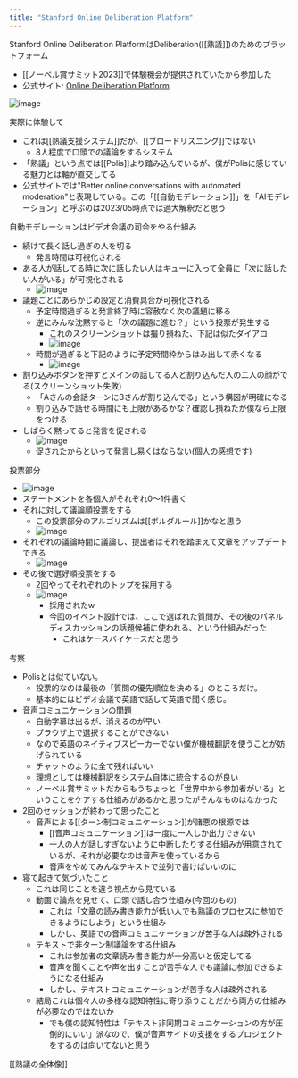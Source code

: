 ```yaml
---
title: "Stanford Online Deliberation Platform"
---
```


Stanford Online Deliberation PlatformはDeliberation([[熟議]])のためのプラットフォーム
- [[ノーベル賞サミット2023]]で体験機会が提供されていたから参加した
- 公式サイト: [Online Deliberation Platform](https://stanforddeliberate.org/)

![image](https://gyazo.com/8457df5eef689040f782170be700e685/thumb/1000)

実際に体験して
- これは[[熟議支援システム]]だが、[[ブロードリスニング]]ではない
    - 8人程度で口頭での議論をするシステム
- 「熟議」という点では[[Polis]]より踏み込んでいるが、僕がPolisに感じている魅力とは軸が直交してる
- 公式サイトでは"Better online conversations with automated moderation"と表現している。この「[[自動モデレーション]]」を「AIモデレーション」と呼ぶのは2023/05時点では過大解釈だと思う


自動モデレーションはビデオ会議の司会をやる仕組み
- 続けて長く話し過ぎの人を切る
    - 発言時間は可視化される
- ある人が話してる時に次に話したい人はキューに入って全員に「次に話したい人がいる」が可視化される
    - ![image](https://gyazo.com/438fbeb9809bfadf4ceb11cec33653d1/thumb/1000)
- 議題ごとにあらかじめ設定と消費具合が可視化される
    - 予定時間過ぎると発言終了時に容赦なく次の議題に移る
    - 逆にみんな沈黙すると「次の議題に進む？」という投票が発生する
        - これのスクリーンショットは撮り損ねた、下記は似たダイアロ
        - ![image](https://gyazo.com/f6959bb4530c5688b09edd76233b8b90/thumb/1000)
    - 時間が過ぎると下記のように予定時間枠からはみ出して赤くなる
        - ![image](https://gyazo.com/35dbcc6c2e17f2c04bcc8c92afa9ec4f/thumb/1000)
- 割り込みボタンを押すとメインの話してる人と割り込んだ人の二人の顔がでる(スクリーンショット失敗)
    - 「Aさんの会話ターンにBさんが割り込んでる」という構図が明確になる
    - 割り込みで話せる時間にも上限があるかな？確認し損ねたが僕なら上限をつける
- しばらく黙ってると発言を促される
    - ![image](https://gyazo.com/d992f5d6fa8a6373536befea43692613/thumb/1000)
    - 促されたからといって発言し易くはならない(個人の感想です)


投票部分
- ![image](https://gyazo.com/bcb90ea3954d6f92f4c1f0938bf9fc18/thumb/1000)
- ステートメントを各個人がそれぞれ0〜1件書く
- それに対して議論順投票をする
    - この投票部分のアルゴリズムは[[ボルダルール]]かなと思う
    - ![image](https://gyazo.com/d32a01593165d9c5c5907ce88c1a8627/thumb/1000)
- それぞれの議論時間に議論し、提出者はそれを踏まえて文章をアップデートできる
    - ![image](https://gyazo.com/21ce697d3f1486a848631309f2de89a7/thumb/1000)
- その後で選好順投票をする
    - 2回やってそれぞれのトップを採用する
    - ![image](https://gyazo.com/cf1373c289f36123381e331103887c07/thumb/1000)
        - 採用されたw
        - 今回のイベント設計では、ここで選ばれた質問が、その後のパネルディスカッションの話題候補に使われる、という仕組みだった
            - これはケースバイケースだと思う

考察
- Polisとは似ていない。
    - 投票的なのは最後の「質問の優先順位を決める」のところだけ。
    - 基本的にはビデオ会議で英語で話して英語で聞く感じ。
- 音声コミュニケーションの問題
    - 自動字幕は出るが、消えるのが早い
    - ブラウザ上で選択することができない
    - なので英語のネイティブスピーカーでない僕が機械翻訳を使うことが妨げられている
    - チャットのように全て残ればいい
    - 理想としては機械翻訳をシステム自体に統合するのが良い
    - ノーベル賞サミットだからもうちょっと「世界中から参加者がいる」ということをケアする仕組みがあるかと思ったがそんなものはなかった
- 2回のセッションが終わって思ったこと
    - 音声による[[ターン制コミュニケーション]]が諸悪の根源では
        - [[音声コミュニケーション]]は一度に一人しか出力できない
        - 一人の人が話しすぎないように中断したりする仕組みが用意されているが、それが必要なのは音声を使っているから
        - 音声をやめてみんなテキストで並列で書けばいいのに
- 寝て起きて気づいたこと
    - これは同じことを違う視点から見ている
    - 動画で論点を見せて、口頭で話し合う仕組み(今回のもの)
        - これは「文章の読み書き能力が低い人でも熟議のプロセスに参加できるようにしよう」という仕組み
        - しかし、英語での音声コミュニケーションが苦手な人は疎外される
    - テキストで非ターン制議論をする仕組み
        - これは参加者の文章読み書き能力が十分高いと仮定してる
        - 音声を聞くことや声を出すことが苦手な人でも議論に参加できるようになる仕組み
        - しかし、テキストコミュニケーションが苦手な人は疎外される
    - 結局これは個々人の多様な認知特性に寄り添うことだから両方の仕組みが必要なのではないか
        - でも僕の認知特性は「テキスト非同期コミュニケーションの方が圧倒的にいい」派なので、僕が音声サイドの支援をするプロジェクトをするのは向いてないと思う

[[熟議の全体像]]
